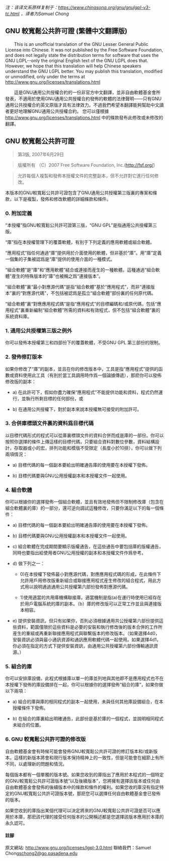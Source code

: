  _注：该译文系原样复制于：https://www.chinasona.org/gnu/gnulgpl-v3-tc.html ，译者为Samuel Chong_ 

## GNU 較寬鬆公共許可證 (繁體中文翻譯版)
　　This is an unofficial translation of the GNU Lesser General Public License into Chinese. It was not published by the Free Software Foundation, and does not legally state the distribution terms for software that uses the GNU LGPL--only the original English text of the GNU LGPL does that. However, we hope that this translation will help Chinese speakers understand the GNU LGPL better. You may publish this translation, modified or unmodified, only under the terms at http://www.gnu.org/licenses/translations.html

　　這是GNU通用公共授權合約的一份非官方中文翻譯，並非自由軟體基金會所發表，不適用於使用GNU通用公共授權合約發佈的軟體的法律聲明——只有GNU通用公共授權合約英文原版才具有法律效力。不過我們希望本翻譯能夠幫助中文讀者更好地理解GNU通用公共授權合約。 您可以僅根據 http://www.gnu.org/licenses/translations.html 中的條款發布此修改或未修改的翻譯。

## GNU 較寬鬆公共許可證

> 第3版, 2007年6月29日

> 版權所有 （C）2007 Free Software Foundation, Inc.(http://fsf.org/)

> 允許每個人複製和發佈本授權文件的完整副本，但不允許對它進行任何修改。

本版本的GNU較寬鬆公共許可證包含了GNU通用公共授權第三版裏的專案和條款，以下是複製，發佈和修改軟體的詳細條款和條件。

### 0. 附加定義
“本授權”指GNU較寬鬆公共許可證第三版，“GNU GPL”是指通用公共授權第三版。

“庫”指在本授權管理下的覆蓋軟體，有別于下列定義的應用軟體或組合軟體。

“應用程式”指任何通過“庫”提供用於介面使用的軟體，但非基於“庫”。用“庫”定義一個集的子集被認爲是“庫”提供的使用介面的一種模式。

“組合軟體”是“庫”和“應用軟體”結合或連接而産生的一種軟體。這種通過“組合軟體”産生的特殊版本的“庫”也被稱之爲“連接版本”。

“組合軟體”裏“最小對應源代碼”是指“組合軟體”基於“應用程式”，而非“連接版本”裏的“對應源代碼”，不包括被認爲是孤立“組合軟體”部份裏的任何原代碼。

“組合軟體”裏“對應應用程式碼”是指“應用程式”的目標編碼和/或原代碼，包括“應用程式”裏重新編制“組合軟體”所需的資料和有效程式，但不包括“組合軟體”裏的系統資料庫。

### 1. 通用公共授權第三版之例外
你可以發佈本授權第三和四部份下的覆蓋軟體，不受GNU GPL 第三部份的限制。

### 2. 發佈修訂版本
如果你修改了“庫”的副本，並且在你的修改版本中，工具是指“應用程式”提供的函數或資料使用此工具（有別於當工具調用時作爲一個論據傳遞），那麽你可以發佈修改版的副本：

* a) 在此許可下，假如你盡力確保“應用程式”不能提供功能和資料，程式仍然運行，並執行所剩目標的任何部份，或

* b) 在通用公共授權下，對於副本來說本授權無可接受的附加許可。

### 3. 合併庫標頭文件裏的資料爲目標代碼
以目標代碼形式的程式可以從庫裏標頭文件的資料合併而成是庫的一部份。你可以按照你選擇的條件上傳這樣的目標代碼，只要組合資料對數位參數，資料結構設計，存取器或小的宏，排列功能和模版不受限定（長度小於10排），你可以做下列兩項情況：

* a) 目標代碼的每一個副本要給出明確通告庫的使用要在本授權下發佈。

* b) 目標代碼要與GNU公用授權副本和本授權文件一起使用。

### 4. 組合軟體
你可以根據你的選擇發佈一個組合軟體，並且有效地發佈但不限制修改庫（包含在組合軟體裏的庫）的一部分，還可逆向調試這種修改，只要你滿足以下的每一個條件：

* a) 目標代碼的每一個副本要給出明確通告庫的使用要在本授權下發佈。

* b) 目標代碼要與GNU公用授權副本和本授權文件一起使用。

* c) 組合軟體在完成期間要顯示版權通告，在這些通告中要包括庫的版權通告，同時也要指出給使用者GNU公用授權的副本和本授權文件作爲參考。

* d) 做下列之一：

    - 0)在本授權下發佈最小對應源代碼，對應應用程式碼的形成，在此條件下允許用戶用修改版重新組合或聯接應用程式産生修改的組合程式，用此方式用以說明通過通用公共授權第六部份發佈對應源代碼。

    - 1)使用適當的共用庫機構聯接庫。適當機制是指(a)在運行時使用已經存在於用戶電腦系統的庫的副本。（b）庫的修改版可以正常工作並且與連接版本相容。

* e) 提供安裝資訊，但只有如果你，否則必須根據通用共公授權第六部份提供這些資料，範圍僅限於這些資料是必要的安裝和執行修改後的版本合併的工作所産生的重組或再重新聯接應用程式與聯繫版本的修改版本。（如果選擇4d0，安裝資訊必須與最小通訊資源和通訊應用軟體代碼一起使用。如果選擇4d1，你必須在指定的方式下提供安裝資訊，由通用公共授權第六部份傳輸通訊資源。）

### 5. 組合的庫
你可以安排庫設備，此程式根據庫以單一的庫並列地與其他即不是應用程式也不在本授權下發佈的庫設備排在一起，你可以根據你的選擇發佈“組合的庫”，如果你做以下兩項：

* a) 組合的庫與庫的相同程式的副本一起使用，未與任何其他庫設備組合，在本授權條件下發佈。

* b) 在組合的庫裏給出明確通告，此部份是基於庫的一個程式，並說明相同程式未組合的位置。

### 6. GNU 較寬鬆公共許可證的修改版
自由軟體基金會有時候可能會發佈GNU較寬鬆公共許可證的修訂版本和/或新版本。這樣的新版本將會和現行版本保持精神上的一致性，但是可能會在細節上有所不同，以處理新的問題和情況。

每個版本都有一個單獨的版本號。如果您收到的庫指出了應用於本程式的一個特定的GNU較寬鬆公共許可證版本號“以及後續版本”，您將擁有選擇該版本或任何由自由軟體基金會發佈的後續版本中的條款和條件的權利。如果您收的庫沒有指定特定的GNU較寬鬆公共許可證版本號，那麽您可以選擇任何自由軟體基金會已發佈的版本。

如果您收到的庫指出某個代理可以決定將來的GNU較寬鬆公共許可證是否可以應用於本庫，那麽該代理的接受任何版本的公開稱述都是您選擇該版本應用於本庫的永久認可。

#### 註腳

原文網站: http://www.gnu.org/licenses/lgpl-3.0.html 聯絡我們：Samuel Chong<schong2@go.pasadena.edu>